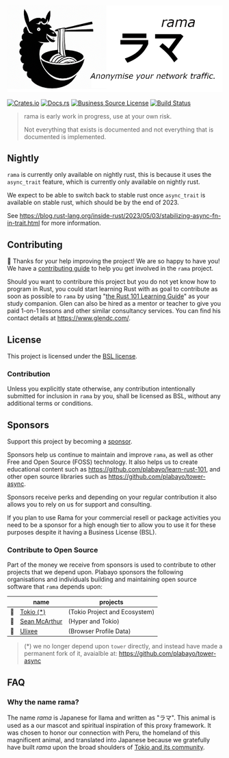 ![rama banner](docs/img/banner.png)

[![Crates.io][crates-badge]][crates-url]
[![Docs.rs][docs-badge]][docs-url]
[![Business Source License][license-badge]][license-url]
[![Build Status][actions-badge]][actions-url]

[crates-badge]: https://img.shields.io/crates/v/rama.svg
[crates-url]: https://crates.io/crates/rama
[docs-badge]: https://img.shields.io/docsrs/rama/latest
[docs-url]: https://docs.rs/rama/latest/rama/index.html
[license-badge]: https://img.shields.io/badge/license-BSL-blue.svg
[license-url]: https://github.com/plabayo/rama/blob/master/LICENSE
[actions-badge]: https://github.com/plabayo/rama/workflows/CI/badge.svg
[actions-url]: https://github.com/plabayo/rama/actions?query=workflow%3ACI+branch%main

> rama is early work in progress, use at your own risk.
>
> Not everything that exists is documented and not everything that is documented is implemented.

## Nightly

`rama` is currently only available on nightly rust,
this is because it uses the `async_trait` feature,
which is currently only available on nightly rust.

We expect to be able to switch back to stable rust once `async_trait` is available on stable rust,
which should be by the end of 2023.

See <https://blog.rust-lang.org/inside-rust/2023/05/03/stabilizing-async-fn-in-trait.html> for more information.

## Contributing

:balloon: Thanks for your help improving the project! We are so happy to have
you! We have a [contributing guide][contributing] to help you get involved in the
`rama` project.

Should you want to contribure this project but you do not yet know how to program in Rust, you could start learning Rust with as goal to contribute as soon as possible to `rama` by using "[the Rust 101 Learning Guide](https://rust-lang.guide/)" as your study companion. Glen can also be hired as a mentor or teacher to give you paid 1-on-1 lessons and other similar consultancy services. You can find his contact details at <https://www.glendc.com/>.

## License

This project is licensed under the [BSL license][license].

### Contribution

Unless you explicitly state otherwise, any contribution intentionally submitted
for inclusion in `rama` by you, shall be licensed as BSL, without any
additional terms or conditions.

[contributing]: https://github.com/plabayo/rama/blob/main/CONTRIBUTING.md
[license]: https://github.com/plabayo/rama/blob/main/rama/LICENSE

## Sponsors

Support this project by becoming a [sponsor](https://github.com/sponsors/plabayo).

Sponsors help us continue to maintain and improve `rama`, as well as other
Free and Open Source (FOSS) technology. It also helps us to create
educational content such as <https://github.com/plabayo/learn-rust-101>,
and other open source libraries such as <https://github.com/plabayo/tower-async>.

Sponsors receive perks and depending on your regular contribution it also
allows you to rely on us for support and consulting.

If you plan to use Rama for your commercial resell or package activities you
need to be a sponsor for a high enough tier to allow you to use it
for these purposes despite it having a Business License (BSL).

### Contribute to Open Source

Part of the money we receive from sponsors is used to contribute to other projects
that we depend upon. Plabayo sponsors the following organisations and individuals
building and maintaining open source software that `rama` depends upon:

| | name | projects |
| - | - | - |
| 💌 | [Tokio (*)](https://github.com/tokio-rs) | (Tokio Project and Ecosystem)
| 💌 | [Sean McArthur](https://github.com/seanmonstar) | (Hyper and Tokio)
| 💌 | [Ulixee](https://github.com/ulixee) | (Browser Profile Data)

> (*) we no longer depend upon `tower` directly, and instead
> have made a permanent fork of it, avaialble at: <https://github.com/plabayo/tower-async>

## FAQ

### Why the name rama?

The name _rama_ is Japanese for llama and written as "ラマ".
This animal is used as a our mascot and spiritual inspiration of this proxy framework.
It was chosen to honor our connection with Peru, the homeland of this magnificent animal,
and translated into Japanese because we gratefully have built _rama_
upon the broad shoulders of [Tokio and its community](https://tokio.rs/).
